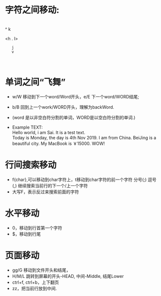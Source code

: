 # 字符之间移动:
<br>
       ^
       k
       
  \<h   .   l\>
       
       j
       v
</br>

# 单词之间“飞舞”
- w/W 移动到下一个word/Word开头，e/E 下一个word/WORD结尾;  
- b/B 回到上一个work/WORD开头，理解为backWord.  
- (word 是以非空白符分割的单词，WORD是以空白符分割的单词.)  

- Example TEXT:  
Hello world, i am Sai. It is a test text.  
Today is Monday, the day is 4th Nov 2019. I am from China. BeiJing is a beautiful city. My MacBook is ￥15000. WOW!      

# 行间搜索移动
* f{char},可以移动到char字符上，t移动到char字符的前一个字符
分号(;) 逗号(,) 继续搜索当前行的下一个/上一个字符
* 大写F，表示反过来搜索前面的字符

# 水平移动
* 0，移动到行首第一个字符
* $，移动到行尾

# 页面移动
* gg/G 移动到文件开头和结尾，
* H/M/L 跳转到屏幕的开头-HEAD, 中间-Middle, 结尾Lower
* ctrl+f, ctrl+b，上下翻页
* zz，把当前行放到中间.
